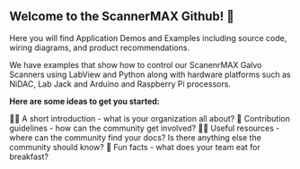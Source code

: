 ## Welcome to the ScannerMAX Github! 👋

Here you will find Application Demos and Examples including source code, wiring diagrams, and product recommendations.

We have examples that show how to control our ScanenrMAX Galvo Scanners using LabView and Python along with hardware platforms such as NiDAC, Lab Jack and Arduino and Raspberry Pi processors.

**Here are some ideas to get you started:**

🙋‍♀️ A short introduction - what is your organization all about?
🌈 Contribution guidelines - how can the community get involved?
👩‍💻 Useful resources - where can the community find your docs? Is there anything else the community should know?
🍿 Fun facts - what does your team eat for breakfast?

<!--

🧙 Remember, you can do mighty things with the power of [Markdown](https://docs.github.com/github/writing-on-github/getting-started-with-writing-and-formatting-on-github/basic-writing-and-formatting-syntax)
-->
